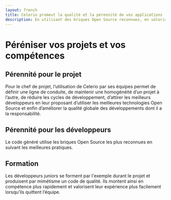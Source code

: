 ```yaml
---
layout: french
title: Celerio promeut la qualité et la pérennité de vos applications
description: En utilisant des briques Open Source reconnues, en valorisant l'expérience des développeurs. 
---
```

# Péréniser vos projets et vos compétences
## Pérennité pour le projet

Pour le chef de projet, l’utilisation de Celerio par ses équipes permet de définir une ligne de conduite,
de maintenir une homogénéité d’un projet à l’autre, de réduire les cycles de développement, d’attirer les
meilleurs développeurs en leur proposant d’utiliser les meilleures technologies Open Source et enfin d’améliorer
la qualité globale des développements dont il a la responsabilité.


## Pérennité pour les développeurs

Le code généré utilise les briques Open Source les plus reconnues en suivant les meilleures pratiques. 


## Formation

Les développeurs juniors se forment par l'exemple durant le projet et produisent par mimétisme un code de qualité. 
Ils montent ainsi en compétence plus rapidement et valorisent leur expérience plus facilement lorsqu’ils quittent l’équipe.

